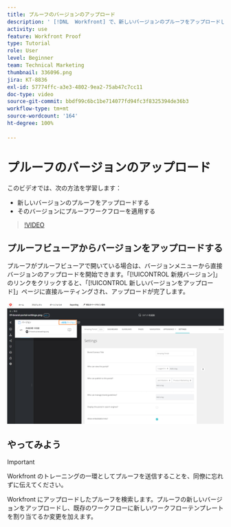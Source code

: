 ```yaml
---
title: プルーフのバージョンのアップロード
description: ' [!DNL  Workfront] で、新しいバージョンのプルーフをアップロードし、そのバージョンにプルーフワークフローを適用する方法について説明します。'
activity: use
feature: Workfront Proof
type: Tutorial
role: User
level: Beginner
team: Technical Marketing
thumbnail: 336096.png
jira: KT-8836
exl-id: 57774ffc-a3e3-4802-9ea2-75ab47c7cc11
doc-type: video
source-git-commit: bbdf99c6bc1be714077fd94fc3f8325394de36b3
workflow-type: tm+mt
source-wordcount: '164'
ht-degree: 100%

---
```


# プルーフのバージョンのアップロード

このビデオでは、次の方法を学習します：

* 新しいバージョンのプルーフをアップロードする
* そのバージョンにプルーフワークフローを適用する

>[!VIDEO](https://video.tv.adobe.com/v/3441852/?quality=12&learn=on&enablevpops=1&captions=jpn)

## プルーフビューアからバージョンをアップロードする

プルーフがプルーフビューアで開いている場合は、バージョンメニューから直接バージョンのアップロードを開始できます。「[!UICONTROL 新規バージョン]」のリンクをクリックすると、「[!UICONTROL 新しいバージョンをアップロード]」ページに直接ルーティングされ、アップロードが完了します。

![左上隅にバージョンメニューが展開され、「[!UICONTROL 新しいバージョン]」のリンクが強調表示されたプルーフビューアの画像](assets/upload-version-from-viewer.png)

## やってみよう

>[!IMPORTANT]
>
>Workfront のトレーニングの一環としてプルーフを送信することを、同僚に忘れずに伝えてください。

Workfront にアップロードしたプルーフを検索します。プルーフの新しいバージョンをアップロードし、既存のワークフローに新しいワークフローテンプレートを割り当てるか変更を加えます。

<!--
### Learn more 
* Create a new version of a proof
-->

